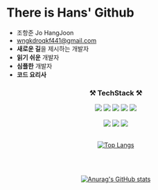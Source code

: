 
# There is Hans' Github

- 조항준 Jo HangJoon
- wngkdroqkf441@gmail.com
- **새로운 길**을 제시하는 개발자
- **읽기 쉬운** 개발자
- **심플한** 개발자
- **코드 요리사**

<div align=center>

### ⚒ **TechStack** ⚒

<div>

<img src="https://img.shields.io/badge/JavaScript-F7DF1E?style=flat-square&logo=JavaScript&logoColor=white"/>

<img src="https://img.shields.io/badge/TypeScript-3178C6?style=flat-square&logo=TypeScript&logoColor=white"/>

<img src="https://img.shields.io/badge/HTML5-E34F26?style=flat-square&logo=HTML5&logoColor=white"/>

<img src="https://img.shields.io/badge/CSS3-1572B6?style=flat-square&logo=CSS3&logoColor=white"/>

<img src="https://img.shields.io/badge/Python-3776AB?style=flat-square&logo=Python&logoColor=white"/>

</div>

<br>

<div>

<img src="https://img.shields.io/badge/React-61DAFB?style=flat-square&logo=React&logoColor=white"/>

<img src="https://img.shields.io/badge/React Native-61DAFB?style=flat-square&logo=React&logoColor=white"/>

<img src="https://img.shields.io/badge/Vue.js-4FC08D?style=flat-square&logo=Vue.js&logoColor=white"/>

</div>

<br>

[![Top Langs](https://github-readme-stats.vercel.app/api/top-langs/?username=anuraghazra&layout=compact)](https://github.com/anuraghazra/github-readme-stats)

<br>

<br>

[![Anurag's GitHub stats](https://github-readme-stats.vercel.app/api?username=wngkdroqkf441&hide=stars&show_icons=true&theme=codeSTACKr)](https://github.com/anuraghazra/github-readme-stats)

</div>

